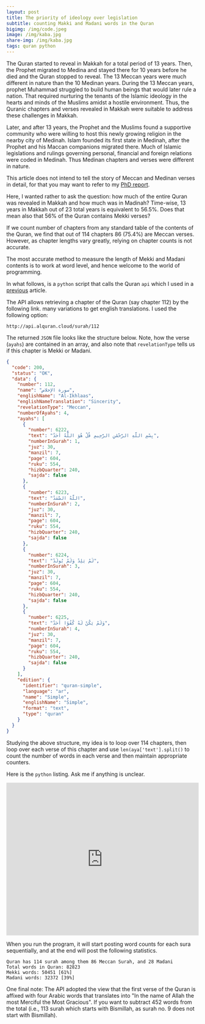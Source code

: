 ```yaml
---
layout: post
title: The priority of ideology over legislation
subtitle: counting Makki and Madani words in the Quran
bigimg: /img/code.jpeg
image: /img/kaba.jpg
share-img: /img/kaba.jpg
tags: quran python
---
```

The Quran started to reveal in Makkah for a total period of 13 years. Then, the Prophet migrated to Medina and stayed there for 10 years before he died and the Quran stopped to reveal. The 13 Meccan years were much different in nature than the 10 Medinan years. During the 13 Meccan years, prophet Muhammad struggled to build human beings that would later rule a nation. That required nurturing the tenants of the Islamic ideology in the hearts and minds of the Muslims amidst a hostile environment. Thus, the Quranic chapters and verses revealed in Makkah were suitable to address these challenges in Makkah. 

Later, and after 13 years, the Prophet and the Muslims found a supportive community who were willing to host this newly growing religion in the nearby city of Medinah. Islam founded its first state in Medinah, after the Prophet and his Maccan companions migrated there. Much of Islamic legislations and rulings governing personal, financial and foreign relations were coded in Medinah. Thus Medinan chapters and verses were different in nature. 

This article does not intend to tell the story of Meccan and Medinan verses in detail, for that you may want to refer to my [PhD report](http://textminingthequran.com/papers/firstyear.pdf).

Here, I wanted rather to ask the question: how much of the entire Quran was revealed in Makkah and how much was in Madinah? Time-wise, 13 years in Makkah out of 23 total years is equivalent to 56.5%. Does that mean also that 56% of the Quran contains Mekki verses? 

If we count number of chapters from any standard table of the contents of the Quran, we find that out of 114 chapters 86 (75.4%) are Meccan verses. However, as chapter lengths vary greatly, relying on chapter counts is not accurate. 

The most accurate method to measure the length of Mekki and Madani contents is to work at word level, and hence welcome to the world of programming. 

In what follows, is a `python` script that calls the Quran `api` which I used in a [previous](http://abdulbaqi.io/2018/10/04/random-verse-python/) article. 

The API allows retrieving a chapter of the Quran (say chapter 112) by the following link. many variations to get english translations. I used the following option:

```
http://api.alquran.cloud/surah/112
```

The returned `JSON` file looks like the structure below. Note, how the verse (`ayahs`) are contained in an array, and also note that `revelationType` tells us if this chapter is Mekki or Madani. 

```json
{
  "code": 200,
  "status": "OK",
  "data": {
    "number": 112,
    "name": "سورة الإخلاص",
    "englishName": "Al-Ikhlaas",
    "englishNameTranslation": "Sincerity",
    "revelationType": "Meccan",
    "numberOfAyahs": 4,
    "ayahs": [
      {
        "number": 6222,
        "text": "بِسْمِ اللَّهِ الرَّحْمَٰنِ الرَّحِيمِ قُلْ هُوَ اللَّهُ أَحَدٌ",
        "numberInSurah": 1,
        "juz": 30,
        "manzil": 7,
        "page": 604,
        "ruku": 554,
        "hizbQuarter": 240,
        "sajda": false
      },
      {
        "number": 6223,
        "text": "اللَّهُ الصَّمَدُ",
        "numberInSurah": 2,
        "juz": 30,
        "manzil": 7,
        "page": 604,
        "ruku": 554,
        "hizbQuarter": 240,
        "sajda": false
      },
      {
        "number": 6224,
        "text": "لَمْ يَلِدْ وَلَمْ يُولَدْ",
        "numberInSurah": 3,
        "juz": 30,
        "manzil": 7,
        "page": 604,
        "ruku": 554,
        "hizbQuarter": 240,
        "sajda": false
      },
      {
        "number": 6225,
        "text": "وَلَمْ يَكُنْ لَهُ كُفُوًا أَحَدٌ",
        "numberInSurah": 4,
        "juz": 30,
        "manzil": 7,
        "page": 604,
        "ruku": 554,
        "hizbQuarter": 240,
        "sajda": false
      }
    ],
    "edition": {
      "identifier": "quran-simple",
      "language": "ar",
      "name": "Simple",
      "englishName": "Simple",
      "format": "text",
      "type": "quran"
    }
  }
}

```

Studying the above structure, my idea is to loop over 114 chapters, then loop over each verse of this chapter and use `len(aya['text'].split()` to count the number of words in each verse and then maintain appropriate counters.  

Here is the `python` listing. Ask me if anything is unclear. 


<iframe height="400px" width="100%" src="https://repl.it/@baqi/count-verse-makki-madani?lite=true" scrolling="no" frameborder="no" allowtransparency="true" allowfullscreen="true" sandbox="allow-forms allow-pointer-lock allow-popups allow-same-origin allow-scripts allow-modals"></iframe>

When you run the program, it will start posting word counts for each sura sequentially, and at the end will post the following statistics.

```
Quran has 114 surah among them 86 Meccan Surah, and 28 Madani
Total words in Quran: 82823
Mekki words: 50451 [61%]
Madani words: 32372 [39%]
```

One final note: The API adopted the view that the first verse of the Quran is affixed with four Arabic words that translates into "In the name of Allah the most Merciful the Most Gracious". If you want to subtract 452 words from the total (i.e., 113 surah which starts with Bismillah, as surah no. 9 does not start with Bismillah).